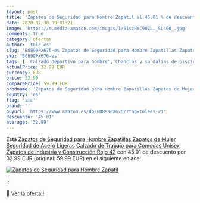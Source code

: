 ```yaml
---
layout: post
title: 'Zapatos de Seguridad para Hombre Zapatil al 45.01 % de descuento'
date: 2020-07-30 09:01:21
image: 'https://m.media-amazon.com/images/I/51szHYC9UZL._SL400_.jpg'
comments: true
category: ofertas
author: 'tole.es'
slug: 'B0899PX676-es Zapatos de Seguridad para Hombre Zapatillas Zapatos de...'
sku: 'B0899PX676-es'
tags: [ 'Calzado deportivo para hombre','Chanclas y sandalias de piscina para hombre','Sandalias de vestir para hombre','Zapatillas y calzado deportivo para hombre','Zapatos','Zapatos para hombre','Zapatos y complementos','zapatos', ]
actualPrice: 32.99 EUR
currency: EUR
price: 32.99
comparePrice: 59.99 EUR
prodname: 'Zapatos de Seguridad para Hombre Zapatillas Zapatos de Mujer Seguridad de Acero Ligeras Calzado de Trabajo para Comodas Unisex Zapatos de Industria y Construcción Rojo 42'
country: 'es'
flag: '🇪🇸'
brand: ''
buyurl: 'https://www.amazon.es/dp/B0899PX676/?tag=tolees-21'
descuento: '45.01'
average: '32.99'
---
```


Está [Zapatos de Seguridad para Hombre Zapatillas Zapatos de Mujer Seguridad de Acero Ligeras Calzado de Trabajo para Comodas Unisex Zapatos de Industria y Construcción Rojo 42](https://www.amazon.es/dp/B0899PX676/?tag=tolees-21) con 45.01 de descuento por 32.99 EUR (original: 59.99 EUR) en el siguiente enlace!

[![Zapatos de Seguridad para Hombre Zapatil](https://m.media-amazon.com/images/I/51szHYC9UZL._SL400_.jpg)](https://www.amazon.es/dp/B0899PX676/?tag=tolees-21)

ℹ️:


[🛒 Ver la oferta!!](https://www.amazon.es/dp/B0899PX676/?tag=tolees-21)
